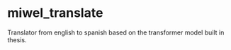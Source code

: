 # miwel_translate
Translator from english to spanish based on the transformer model built in thesis.
